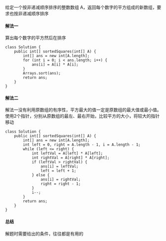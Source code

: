 给定一个按非递减顺序排序的整数数组 A，返回每个数字的平方组成的新数组，要求也按非递减顺序排序

#### 解法一
算出每个数字的平方然后在排序
```
class Solution {
    public int[] sortedSquares(int[] A) {
        int[] ans = new int[A.length];
        for (int i = 0; i < ans.length; i++) {
            ans[i] = A[i] * A[i];
        }
        Arrays.sort(ans);
        return ans;
    }
}
```

#### 解法二
解法一没有利用原数组的有序性，平方最大的值一定是原数组的最大值或最小值。使用2个指针，分别从原数组的最左、最右开始，比较平方的大小，将较大的指针移动
```
class Solution {
    public int[] sortedSquares(int[] A) {
        int[] ans = new int[A.length];
        int left = 0, right = A.length - 1, i = A.length - 1;
        while (left <= right) {
            int leftVal = A[left] * A[left];
            int rightVal = A[right] * A[right];
            if (leftVal > rightVal) {
                ans[i] = leftVal;
                left = left + 1;
            } else {
                ans[i] = rightVal;
                right = right - 1;
            }
            i--;
        }
        return ans;
    }
}
```

#### 总结
解题时需要给出的条件，往往都是有用的
